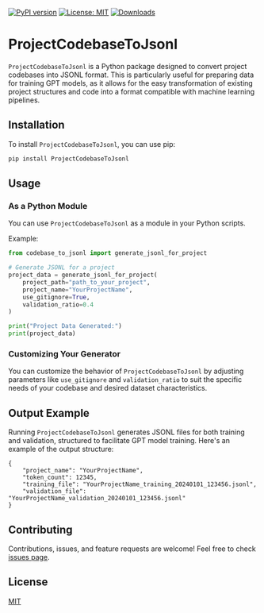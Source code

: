 [![PyPI version](https://badge.fury.io/py/ProjectCodebaseToJsonl.svg)](https://badge.fury.io/py/ProjectCodebaseToJsonl)
[![License: MIT](https://img.shields.io/badge/License-MIT-green.svg)](https://opensource.org/licenses/MIT)
[![Downloads](https://static.pepy.tech/badge/ProjectCodebaseToJsonl)](https://pepy.tech/project/ProjectCodebaseToJsonl)

# ProjectCodebaseToJsonl

`ProjectCodebaseToJsonl` is a Python package designed to convert project codebases into JSONL format. This is particularly useful for preparing data for training GPT models, as it allows for the easy transformation of existing project structures and code into a format compatible with machine learning pipelines.

## Installation

To install `ProjectCodebaseToJsonl`, you can use pip:

```bash
pip install ProjectCodebaseToJsonl
```

## Usage

### As a Python Module

You can use `ProjectCodebaseToJsonl` as a module in your Python scripts.

Example:

```python
from codebase_to_jsonl import generate_jsonl_for_project

# Generate JSONL for a project
project_data = generate_jsonl_for_project(
    project_path="path_to_your_project",
    project_name="YourProjectName",
    use_gitignore=True,
    validation_ratio=0.4
)

print("Project Data Generated:")
print(project_data)
```

### Customizing Your Generator

You can customize the behavior of `ProjectCodebaseToJsonl` by adjusting parameters like `use_gitignore` and `validation_ratio` to suit the specific needs of your codebase and desired dataset characteristics.

## Output Example

Running `ProjectCodebaseToJsonl` generates JSONL files for both training and validation, structured to facilitate GPT model training. Here's an example of the output structure:

```
{
    "project_name": "YourProjectName",
    "token_count": 12345,
    "training_file": "YourProjectName_training_20240101_123456.jsonl",
    "validation_file": "YourProjectName_validation_20240101_123456.jsonl"
}
```

## Contributing

Contributions, issues, and feature requests are welcome! Feel free to check [issues page](https://github.com/chigwell/ProjectCodebaseToJsonl/issues).

## License

[MIT](https://choosealicense.com/licenses/mit/)
